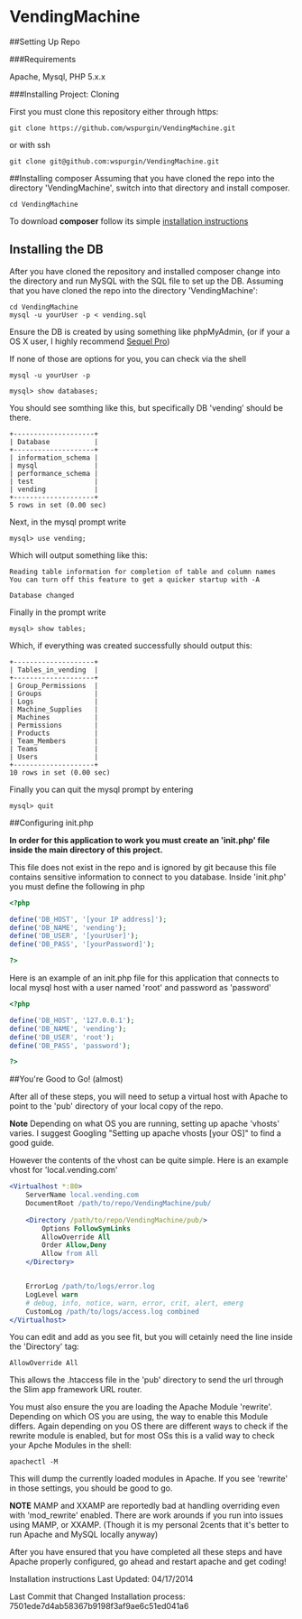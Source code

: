 VendingMachine
==============

##Setting Up Repo

###Requirements

Apache, Mysql, PHP 5.x.x

###Installing Project: Cloning

First you must clone this repository either through https:

    git clone https://github.com/wspurgin/VendingMachine.git

or with ssh

    git clone git@github.com:wspurgin/VendingMachine.git

##Installing composer
Assuming that you have cloned the repo into the directory 'VendingMachine', switch into that directory and install composer.
    
    cd VendingMachine    

To download **composer** follow its simple [installation instructions](https://getcomposer.org/download/)

## Installing the DB

After you have cloned the repository and installed composer change into the directory and run MySQL with the SQL file to set up the DB.
Assuming that you have cloned the repo into the directory 'VendingMachine':

    cd VendingMachine
    mysql -u yourUser -p < vending.sql

Ensure the DB is created by using something like phpMyAdmin, (or if your a OS X user, I highly recommend [Sequel Pro](http://www.sequelpro.com/))

If none of those are options for you, you can check via the shell

    mysql -u yourUser -p

    mysql> show databases;

You should see somthing like this, but specifically DB 'vending' should be there.

```
+--------------------+
| Database           |
+--------------------+
| information_schema |
| mysql              |
| performance_schema |
| test               |
| vending            |
+--------------------+
5 rows in set (0.00 sec)
```
Next, in the mysql prompt write

    mysql> use vending;

Which will output something like this:

```
Reading table information for completion of table and column names
You can turn off this feature to get a quicker startup with -A

Database changed
```

Finally in the prompt write

    mysql> show tables;

Which, if everything was created successfully should output this:

```
+--------------------+
| Tables_in_vending  |
+--------------------+
| Group_Permissions  |
| Groups             |
| Logs               |
| Machine_Supplies   |
| Machines           |
| Permissions        |
| Products           |
| Team_Members       |
| Teams              |
| Users              |
+--------------------+
10 rows in set (0.00 sec)
```

Finally you can quit the mysql prompt by entering

    mysql> quit

##Configuring init.php

**In order for this application to work you must create an 'init.php' file inside the main directory of this project.**

This file does not exist in the repo and is ignored by git because this file contains sensitive information to connect to you database.
Inside 'init.php' you must define the following in php


```php
<?php

define('DB_HOST', '[your IP address]');
define('DB_NAME', 'vending');
define('DB_USER', '[yourUser]');
define('DB_PASS', '[yourPassword]');

?>
```

Here is an example of an init.php file for this application that connects to local mysql host with a user named 'root' and password as 'password'

```php
<?php

define('DB_HOST', '127.0.0.1');
define('DB_NAME', 'vending');
define('DB_USER', 'root');
define('DB_PASS', 'password');

?>
```

##You're Good to Go! (almost)

After all of these steps, you will need to setup a virtual host with Apache to point to the 'pub' directory of your local copy of the repo.

**Note** Depending on what OS you are running, setting up apache 'vhosts' varies. I suggest Googling "Setting up apache vhosts [your OS]" to find a good guide.

However the contents of the vhost can be quite simple. Here is an example vhost for 'local.vending.com'

```apache
<Virtualhost *:80>
    ServerName local.vending.com
    DocumentRoot /path/to/repo/VendingMachine/pub/
  
    <Directory /path/to/repo/VendingMachine/pub/>
        Options FollowSymLinks
        AllowOverride All
        Order Allow,Deny
        Allow from All
    </Directory>


    ErrorLog /path/to/logs/error.log
    LogLevel warn
    # debug, info, notice, warn, error, crit, alert, emerg
    CustomLog /path/to/logs/access.log combined
</Virtualhost>
```

You can edit and add as you see fit, but you will cetainly need the line inside the 'Directory' tag:

    AllowOverride All

This allows the .htaccess file in the 'pub' directory to send the url through the Slim app framework URL router.

You must also ensure the you are loading the Apache Module 'rewrite'.
Depending on which OS you are using, the way to enable this Module differs.
Again depending on you OS there are different ways to check if the rewrite module is enabled, but for most OSs this is a valid way to check your Apche Modules in the shell:

    apachectl -M

This will dump the currently loaded modules in Apache. If you see 'rewrite' in those settings, you should be good to go.

**NOTE** MAMP and XXAMP are reportedly bad at handling overriding even with 'mod_rewrite' enabled.
There are work arounds if you run into issues using MAMP, or XXAMP.
(Though it is my personal 2cents that it's better to run Apache and MySQL locally anyway)

After you have ensured that you have completed all these steps and have Apache properly configured, go ahead and restart apache and get coding!

Installation instructions Last Updated: 04/17/2014

Last Commit that Changed Installation process: 7501ede7d4ab58367b9198f3af9ae6c51ed041a6
